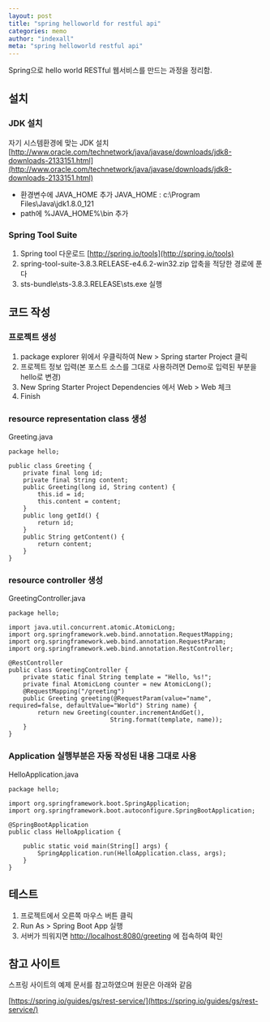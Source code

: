 ```yaml
---
layout: post
title: "spring helloworld for restful api"
categories: memo
author: "indexall"
meta: "spring helloworld restful api"
---
```

Spring으로 hello world RESTful 웹서비스를 만드는 과정을 정리함.

## 설치
### JDK 설치
자기 시스템환경에 맞는 JDK 설치
[http://www.oracle.com/technetwork/java/javase/downloads/jdk8-downloads-2133151.html](http://www.oracle.com/technetwork/java/javase/downloads/jdk8-downloads-2133151.html)

- 환경변수에 JAVA_HOME 추가
  JAVA_HOME : c:\Program Files\Java\jdk1.8.0_121   
- path에 %JAVA_HOME%\bin 추가

### Spring Tool Suite
1. Spring tool 다운로드
   [http://spring.io/tools](http://spring.io/tools)   
2. spring-tool-suite-3.8.3.RELEASE-e4.6.2-win32.zip 압축을 적당한 경로에 푼다
3. sts-bundle\sts-3.8.3.RELEASE\sts.exe 실행

## 코드 작성
### 프로젝트 생성
1. package explorer 위에서 우클릭하여 New > Spring starter Project 클릭
2. 프로젝트 정보 입력(본 포스트  소스를 그대로 사용하려면 Demo로 입력된 부분을 hello로 변경)
3. New Spring Starter Project Dependencies 에서 Web > Web 체크
4. Finish


### resource representation class 생성
Greeting.java
```
package hello;

public class Greeting {
    private final long id;
    private final String content;
    public Greeting(long id, String content) {
        this.id = id;
        this.content = content;
    }
    public long getId() {
        return id;
    }
    public String getContent() {
        return content;
    }
}

```
### resource controller 생성

GreetingController.java
```
package hello;

import java.util.concurrent.atomic.AtomicLong;
import org.springframework.web.bind.annotation.RequestMapping;
import org.springframework.web.bind.annotation.RequestParam;
import org.springframework.web.bind.annotation.RestController;

@RestController
public class GreetingController {
    private static final String template = "Hello, %s!";
    private final AtomicLong counter = new AtomicLong();
    @RequestMapping("/greeting")
    public Greeting greeting(@RequestParam(value="name", required=false, defaultValue="World") String name) {
        return new Greeting(counter.incrementAndGet(),
                            String.format(template, name));
    }
}

```

### Application 실행부분은 자동 작성된 내용 그대로 사용
HelloApplication.java
```
package hello;

import org.springframework.boot.SpringApplication;
import org.springframework.boot.autoconfigure.SpringBootApplication;

@SpringBootApplication
public class HelloApplication {

	public static void main(String[] args) {
		SpringApplication.run(HelloApplication.class, args);
	}
}

```

## 테스트
1. 프로젝트에서 오른쪽 마우스 버튼 클릭
2. Run As > Spring Boot App 실행
3. 서버가 띄워지면 [http://localhost:8080/greeting](http://localhost:8080/greeting) 에 접속하여 확인


## 참고 사이트
스프링 사이트의 예제 문서를 참고하였으며 원문은 아래와 같음

[https://spring.io/guides/gs/rest-service/](https://spring.io/guides/gs/rest-service/)
